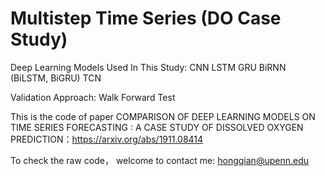 # Multistep Time Series (DO Case Study)

Deep Learning Models Used In This Study:
CNN
LSTM
GRU
BiRNN (BiLSTM, BiGRU)
TCN

Validation Approach:
Walk Forward Test

This is the code of paper COMPARISON OF DEEP LEARNING MODELS ON TIME SERIES FORECASTING : A CASE STUDY OF DISSOLVED OXYGEN PREDICTION：https://arxiv.org/abs/1911.08414

To check the raw code， welcome to contact me:  hongqian@upenn.edu
